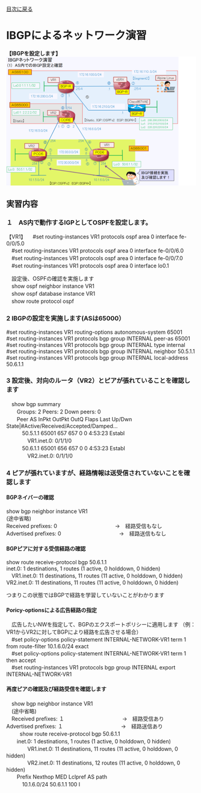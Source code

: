 [目次に戻る](./Junos-BGP-exercises.md) <br>

# IBGPによるネットワーク演習

**【IBGPを設定します】**<br>
  ![Diagram](./images/ibgp-topology.jpg)<br>

## 実習内容<br>
### １　AS内で動作するIGPとしてOSPFを設定します。
【VR1】
　#set routing-instances VR1 protocols ospf area 0 interface fe-0/0/5.0<br>
　#set routing-instances VR1 protocols ospf area 0 interface fe-0/0/6.0<br>
　#set routing-instances VR1 protocols ospf area 0 interface fe-0/0/7.0<br>
　#set routing-instances VR1 protocols ospf area 0 interface lo0.1<br>

　設定後、OSPFの確認を実施します<br>
　show ospf neighbor instance VR1<br>
　show ospf database instance VR1<br>
　show route protocol ospf<br>

### 2 IBGPの設定を実施します(ASは65000）
#set routing-instances VR1 routing-options autonomous-system 65001<br>
#set routing-instances VR1 protocols bgp group INTERNAL peer-as 65001<br>
#set routing-instances VR1 protocols bgp group INTERNAL type internal<br>
#set routing-instances VR1 protocols bgp group INTERNAL neighbor 50.5.1.1<br>
#set routing-instances VR1 protocols bgp group INTERNAL local-address 50.6.1.1<br>


### 3 設定後、対向のルータ（VR2）とピアが張れていることを確認します
　show bgp summary<br>
　　Groups: 2 Peers: 2 Down peers: 0<br>
　　Peer                     AS      InPkt     OutPkt    OutQ   Flaps Last Up/Dwn State|#Active/Received/Accepted/Damped...<br> 
　　　50.5.1.1              65001        657        657       0       0     4:53:23 Establ<br>
　　　　VR1.inet.0: 0/1/1/0<br>
　　　50.6.1.1              65001        656        657       0       0     4:53:23 Establ<br>
　　　　VR2.inet.0: 0/1/1/0<br>


### 4 ピアが張れていますが、経路情報は送受信されていないことを確認します
#### BGPネイバーの確認
show bgp neighbor instance VR1<br>
(途中省略)<br>
Received prefixes:            0　　　　　　　　　　　→　経路受信もなし<br>
Advertised prefixes:          0　　　　　　　　　　　→　経路送信もなし<br>

#### BGPピアに対する受信経路の確認
show route receive-protocol bgp 50.6.1.1<br>
inet.0: 1 destinations, 1 routes (1 active, 0 holddown, 0 hidden)<br>
　VR1.inet.0: 11 destinations, 11 routes (11 active, 0 holddown, 0 hidden)<br>
  VR2.inet.0: 11 destinations, 11 routes (11 active, 0 holddown, 0 hidden)<br>

つまりこの状態ではBGPで経路を学習していないことがわかります<br>

#### Poricy-optionsによる広告経路の指定
　広告したいNWを指定して、BGPのエクスポートポリシーに適用します
  （例：VR1からVR2に対してBGPにより経路を広告させる場合）<br>
　#set policy-options policy-statement INTERNAL-NETWORK-VR1 term 1 from route-filter 10.1.6.0/24 exact<br>
　#set policy-options policy-statement INTERNAL-NETWORK-VR1 term 1 then accept<br>
　#set routing-instances VR1 protocols bgp group INTERNAL export INTERNAL-NETWORK-VR1<br>


 #### 再度ピアの確認及び経路受信を確認します
　show bgp neighbor instance VR1<br>
 　(途中省略)<br>
  　Received prefixes:            １　　　　　　　　　　　→　経路受信あり<br>
    Advertised prefixes:          １　　　　　　　　　　　→　経路送信あり<br>
　
　 show route receive-protocol bgp 50.6.1.1<br>
 　　inet.0: 1 destinations, 1 routes (1 active, 0 holddown, 0 hidden)<br>
　　　　VR1.inet.0: 11 destinations, 11 routes (11 active, 0 holddown, 0 hidden)<br>
　　　　VR2.inet.0: 11 destinations, 12 routes (11 active, 0 holddown, 0 hidden)<br>
  　　Prefix                  Nexthop              MED     Lclpref    AS path<br>
  　　　10.1.6.0/24             50.6.1.1             100        I<br>

  

